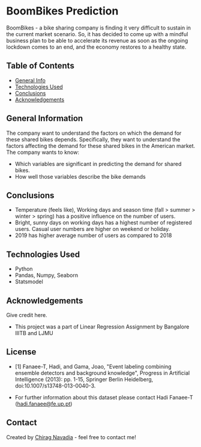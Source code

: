 # BoomBikes Prediction
BoomBikes - a bike sharing company is finding it very difficult to sustain in the current market scenario. So, it has decided to come up with a mindful business plan to be able to accelerate its revenue as soon as the ongoing lockdown comes to an end, and the economy restores to a healthy state.


## Table of Contents
* [General Info](#general-information)
* [Technologies Used](#technologies-used)
* [Conclusions](#conclusions)
* [Acknowledgements](#acknowledgements)


## General Information
The company want to understand the factors on which the demand for these shared bikes depends. Specifically, they want to understand the factors affecting the demand for these shared bikes in the American market. The company wants to know:

- Which variables are significant in predicting the demand for shared bikes.
- How well those variables describe the bike demands

## Conclusions
- Temperature (feels like), Working days and season time (fall > summer > winter > spring) has a positive influence on the number of users.
- Bright, sunny days on working days has a highest number of registered users. Casual user numbers are higher on weekend or holiday.
- 2019 has higher average number of users as compared to 2018


## Technologies Used
- Python 
- Pandas, Numpy, Seaborn
- Statsmodel

<!-- As the libraries versions keep on changing, it is recommended to mention the version of library used in this project -->

## Acknowledgements
Give credit here.
- This project was a part of Linear Regression Assignment by Bangalore IIITB and LJMU


## License


- [1] Fanaee-T, Hadi, and Gama, Joao, "Event labeling combining ensemble detectors and background knowledge", Progress in Artificial Intelligence (2013): pp. 1-15, Springer Berlin Heidelberg, doi:10.1007/s13748-013-0040-3.
	
- For further information about this dataset please contact Hadi Fanaee-T (hadi.fanaee@fe.up.pt)

## Contact
Created by [Chirag Navadia](https://www.linkedin.com/in/cnavadia/) - feel free to contact me!

